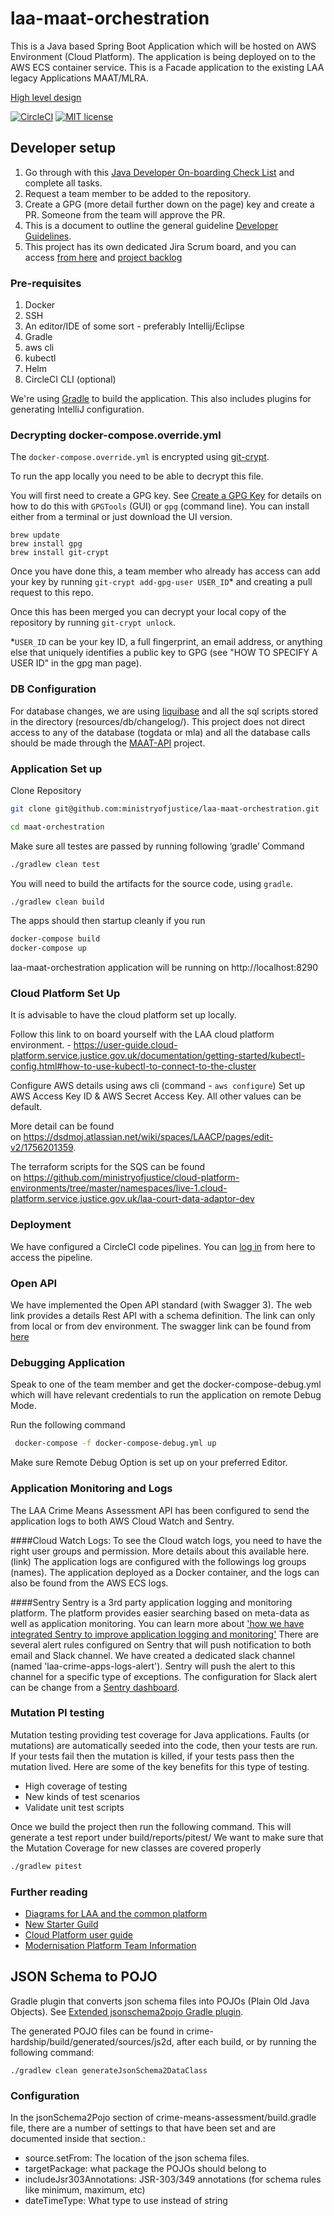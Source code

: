# laa-maat-orchestration

This is a Java based Spring Boot Application which will be hosted on AWS Environment (Cloud Platform). The application is being deployed on to the AWS ECS container service. This is a Facade application to the existing LAA legacy Applications MAAT/MLRA.

[High level design](https://dsdmoj.atlassian.net/wiki/spaces/LAACP/pages/3673751570/Means+Assessment+-+High+level+Design+Approach)

[![CircleCI](https://dl.circleci.com/status-badge/img/gh/ministryofjustice/laa-maat-orchestration/tree/main.svg?style=shield)](https://dl.circleci.com/status-badge/redirect/gh/ministryofjustice/laa-maat-orchestration/tree/main)
[![MIT license](https://img.shields.io/badge/License-MIT-blue.svg)](LICENSE)

## Developer setup

1. Go through with this [Java Developer On-boarding Check List](https://dsdmoj.atlassian.net/wiki/spaces/ASLST/pages/3738468667/Java+Developer+Onboarding+Check+List/) and complete all tasks.
2. Request a team member to be added to the repository.
3. Create a GPG (more detail further down on the page) key and create a PR. Someone from the team will approve the PR.
4. This is a document to outline the general guideline [Developer Guidelines](https://dsdmoj.atlassian.net/wiki/spaces/ASLST/pages/3896049821/Developer+Guidelines).
5. This project has its own dedicated Jira Scrum board, and you can access [from here](https://dsdmoj.atlassian.net/jira/software/projects/LCAM/boards/881) and [project backlog](https://dsdmoj.atlassian.net/jira/software/projects/LCAM/boards/881/backlog)

### Pre-requisites

1. Docker
2. SSH
3. An editor/IDE of some sort - preferably Intellij/Eclipse
4. Gradle
5. aws cli
6. kubectl
7. Helm
8. CircleCI CLI (optional)

We're using [Gradle](https://gradle.org/) to build the application. This also includes plugins for generating IntelliJ configuration.

### Decrypting docker-compose.override.yml

The `docker-compose.override.yml` is encrypted using [git-crypt](https://github.com/AGWA/git-crypt).

To run the app locally you need to be able to decrypt this file.

You will first need to create a GPG key. See [Create a GPG Key](https://docs.publishing.service.gov.uk/manual/create-a-gpg-key.html) for details on how to do this with `GPGTools` (GUI) or `gpg` (command line).
You can install either from a terminal or just download the UI version.

```
brew update
brew install gpg
brew install git-crypt
```

Once you have done this, a team member who already has access can add your key by running `git-crypt add-gpg-user USER_ID`\* and creating a pull request to this repo.

Once this has been merged you can decrypt your local copy of the repository by running `git-crypt unlock`.

\*`USER_ID` can be your key ID, a full fingerprint, an email address, or anything else that uniquely identifies a public key to GPG (see "HOW TO SPECIFY A USER ID" in the gpg man page).

### DB Configuration

For database changes, we are using [liquibase]() and all the sql scripts stored in the directory (resources/db/changelog/).
This project does not direct access to any of the database (togdata or mla) and all the database calls should be made through the [MAAT-API](https://github.com/ministryofjustice/laa-maat-court-data-api) project.

### Application Set up

Clone Repository

```sh
git clone git@github.com:ministryofjustice/laa-maat-orchestration.git

cd maat-orchestration
```

Make sure all testes are passed by running following ‘gradle’ Command

```sh
./gradlew clean test
```

You will need to build the artifacts for the source code, using `gradle`.

```sh
./gradlew clean build
```

The apps should then startup cleanly if you run

```sh
docker-compose build
docker-compose up
```

laa-maat-orchestration application will be running on http://localhost:8290

### Cloud Platform Set Up

It is advisable to have the cloud platform set up locally.

Follow this link to on board yourself with the LAA cloud platform environment. - https://user-guide.cloud-platform.service.justice.gov.uk/documentation/getting-started/kubectl-config.html#how-to-use-kubectl-to-connect-to-the-cluster

Configure AWS details using aws cli (command - `aws configure`) Set up AWS Access Key ID & AWS Secret Access Key. All other values can be default.

More detail can be found on https://dsdmoj.atlassian.net/wiki/spaces/LAACP/pages/edit-v2/1756201359.

The terraform scripts for the SQS can be found on https://github.com/ministryofjustice/cloud-platform-environments/tree/master/namespaces/live-1.cloud-platform.service.justice.gov.uk/laa-court-data-adaptor-dev

### Deployment

We have configured a CircleCI code pipelines. You can [log in](https://app.circleci.com/pipelines/github/ministryofjustice/laa-maat-orchestration) from here to access the pipeline.

### Open API

We have implemented the Open API standard (with Swagger 3). The web link provides a details Rest API with a schema definition. The link can only from local or from dev environment. The swagger link can be found from [here](http://localhost:8300/open-api/docs.html)

### Debugging Application

Speak to one of the team member and get the docker-compose-debug.yml which will have relevant credentials to run the application on remote Debug Mode.

Run the following command

```sh
 docker-compose -f docker-compose-debug.yml up
```

Make sure Remote Debug Option is set up on your preferred Editor.

### Application Monitoring and Logs

The LAA Crime Means Assessment API has been configured to send the application logs to both AWS Cloud Watch and Sentry.

####Cloud Watch Logs:
To see the Cloud watch logs, you need to have the right user groups and permission. More details about this available here. (link) The application logs are configured with the followings log groups (names).
The application deployed as a Docker container, and the logs can also be found from the AWS ECS logs.

####Sentry
Sentry is a 3rd party application logging and monitoring platform. The platform provides easier searching based on meta-data as well as application monitoring. You can learn more about ['how we have integrated Sentry to improve application logging and monitoring'](https://dsdmoj.atlassian.net/wiki/spaces/LAACP/pages/2139914261/Integrate+Sentry+to+improve+application+logging+and+monitoring)
There are several alert rules configured on Sentry that will push notification to both email and Slack channel. We have created a dedicated slack channel (named 'laa-crime-apps-logs-alert'). Sentry will push the alert to this channel for a specific type of exceptions. The configuration for Slack alert can be change from a [Sentry dashboard](https://sentry.io/settings/ministryofjustice/projects/laa-maat-orchestration/alerts/).

### Mutation PI testing

Mutation testing providing test coverage for Java applications.
Faults (or mutations) are automatically seeded into the code, then your tests are run. If your tests fail then the mutation is killed, if your tests pass then the mutation lived.
Here are some of the key benefits for this type of testing.

- High coverage of testing
- New kinds of test scenarios
- Validate unit test scripts

Once we build the project then run the following command. This will generate a test report under build/reports/pitest/
We want to make sure that the Mutation Coverage for new classes are covered properly

```sh
./gradlew pitest
```

### Further reading

- [Diagrams for LAA and the common platform](https://dsdmoj.atlassian.net/wiki/spaces/LAACP/pages/1513128006/Diagrams)
- [New Starter Guild](https://dsdmoj.atlassian.net/wiki/spaces/LAA/pages/1391460702/New+Hire+Check+List)
- [Cloud Platform user guide](https://user-guide.cloud-platform.service.justice.gov.uk/#application-logging)
- [Modernisation Platform Team Information](https://user-guide.modernisation-platform.service.justice.gov.uk/#modernisation-platform-team-information)

## JSON Schema to POJO

Gradle plugin that converts json schema files into POJOs (Plain Old Java Objects). See [Extended jsonschema2pojo Gradle plugin](https://github.com/jsonschema2dataclass/js2d-gradle).

The generated POJO files can be found in crime-hardship/build/generated/sources/js2d, after each build, or by running the following command:

```shell
./gradlew clean generateJsonSchema2DataClass
```

### Configuration

In the jsonSchema2Pojo section of crime-means-assessment/build.gradle file, there are a number of settings to that have
been set and are documented inside that section.:

- source.setFrom: The location of the json schema files.
- targetPackage: what package the POJOs should belong to
- includeJsr303Annotations: JSR-303/349 annotations (for schema rules like minimum, maximum, etc)
- dateTimeType: What type to use instead of string
